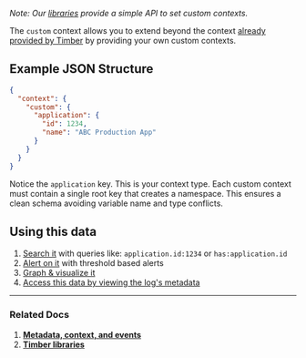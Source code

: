 *Note: Our [libraries](/languages) provide a simple API to set custom contexts.*

The `custom` context allows you to extend beyond the context [already provided by Timber](/concepts/log-event-json-schema/context) by providing your own custom contexts.


## Example JSON Structure


```json
{
  "context": {
    "custom": {
      "application": {
        "id": 1234,
        "name": "ABC Production App"
      }
    }
  }
}
```

Notice the `application` key. This is your context type. Each custom context must contain a single root key that creates a namespace. This ensures a clean schema avoiding variable name and type conflicts.

## Using this data

1. [Search it](/app/console-log-viewer/searching) with queries like: `application.id:1234` or `has:application.id`
2. [Alert on it](/app/console-log-viewer/alerts) with threshold based alerts
3. [Graph & visualize it](/app/console-log-viewer/graphing)
4. [Access this data by viewing the log's metadata](/app/console-log-viewer/view-metdata-and-context)

---

### Related Docs

1. [**Metadata, context, and events**](/concepts/metadata-context-and-events)
2. [**Timber libraries**](/languages)
